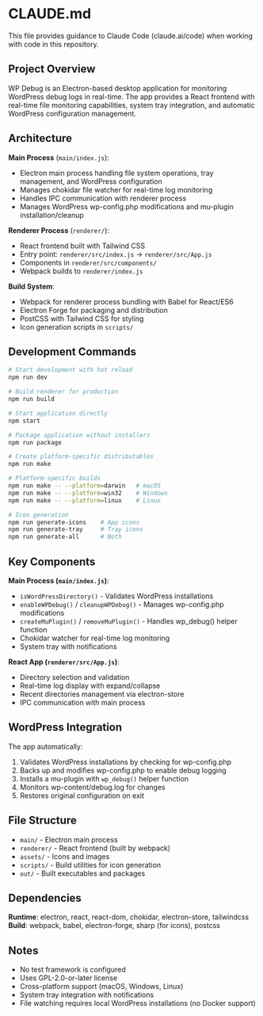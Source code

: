 # CLAUDE.md

This file provides guidance to Claude Code (claude.ai/code) when working with code in this repository.

## Project Overview

WP Debug is an Electron-based desktop application for monitoring WordPress debug logs in real-time. The app provides a React frontend with real-time file monitoring capabilities, system tray integration, and automatic WordPress configuration management.

## Architecture

**Main Process** (`main/index.js`):
- Electron main process handling file system operations, tray management, and WordPress configuration
- Manages chokidar file watcher for real-time log monitoring
- Handles IPC communication with renderer process
- Manages WordPress wp-config.php modifications and mu-plugin installation/cleanup

**Renderer Process** (`renderer/`):
- React frontend built with Tailwind CSS
- Entry point: `renderer/src/index.js` → `renderer/src/App.js`
- Components in `renderer/src/components/`
- Webpack builds to `renderer/index.js`

**Build System**:
- Webpack for renderer process bundling with Babel for React/ES6
- Electron Forge for packaging and distribution
- PostCSS with Tailwind CSS for styling
- Icon generation scripts in `scripts/`

## Development Commands

```bash
# Start development with hot reload
npm run dev

# Build renderer for production
npm run build

# Start application directly
npm start

# Package application without installers
npm run package

# Create platform-specific distributables
npm run make

# Platform-specific builds
npm run make -- --platform=darwin   # macOS
npm run make -- --platform=win32    # Windows
npm run make -- --platform=linux    # Linux

# Icon generation
npm run generate-icons    # App icons
npm run generate-tray     # Tray icons
npm run generate-all      # Both
```

## Key Components

**Main Process (`main/index.js`)**:
- `isWordPressDirectory()` - Validates WordPress installations
- `enableWPDebug()` / `cleanupWPDebug()` - Manages wp-config.php modifications
- `createMuPlugin()` / `removeMuPlugin()` - Handles wp_debug() helper function
- Chokidar watcher for real-time log monitoring
- System tray with notifications

**React App (`renderer/src/App.js`)**:
- Directory selection and validation
- Real-time log display with expand/collapse
- Recent directories management via electron-store
- IPC communication with main process

## WordPress Integration

The app automatically:
1. Validates WordPress installations by checking for wp-config.php
2. Backs up and modifies wp-config.php to enable debug logging
3. Installs a mu-plugin with `wp_debug()` helper function
4. Monitors wp-content/debug.log for changes
5. Restores original configuration on exit

## File Structure

- `main/` - Electron main process
- `renderer/` - React frontend (built by webpack)
- `assets/` - Icons and images
- `scripts/` - Build utilities for icon generation
- `out/` - Built executables and packages

## Dependencies

**Runtime**: electron, react, react-dom, chokidar, electron-store, tailwindcss
**Build**: webpack, babel, electron-forge, sharp (for icons), postcss

## Notes

- No test framework is configured
- Uses GPL-2.0-or-later license
- Cross-platform support (macOS, Windows, Linux)
- System tray integration with notifications
- File watching requires local WordPress installations (no Docker support)